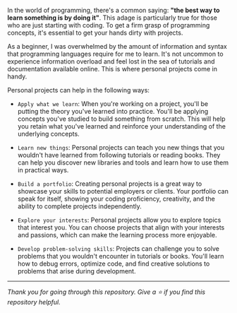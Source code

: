In the world of programming, there's a common saying: **"the best way to learn something is by doing it"**. This adage is particularly true for those who are just starting with coding. To get a firm grasp of programming concepts, it's essential to get your hands dirty with projects.


As a beginner, I was overwhelmed by the amount of information and syntax that programming languages require for me to learn. It's not uncommon to experience information overload and feel lost in the sea of tutorials and documentation available online. This is where personal projects come in handy.



Personal projects can help in the following ways:


- `Apply what we learn`: When you're working on a project, you'll be putting the theory you've learned into practice. You'll be applying concepts you've studied to build something from scratch. This will help you retain what you've learned and reinforce your understanding of the underlying concepts.

- `Learn new things`: Personal projects can teach you new things that you wouldn't have learned from following tutorials or reading books. They can help you discover new libraries and tools and learn how to use them in practical ways.

- `Build a portfolio`: Creating personal projects is a great way to showcase your skills to potential employers or clients. Your portfolio can speak for itself, showing your coding proficiency, creativity, and the ability to complete projects independently.

- `Explore your interests`: Personal projects allow you to explore topics that interest you. You can choose projects that align with your interests and passions, which can make the learning process more enjoyable.

- `Develop problem-solving skills`: Projects can challenge you to solve problems that you wouldn't encounter in tutorials or books. You'll learn how to debug errors, optimize code, and find creative solutions to problems that arise during development.


---

*Thank you for going through this repository. Give a ⭐ if you find this repository helpful.*
